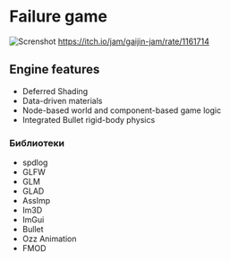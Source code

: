 # Failure game
![Screnshot](https://ugozapad.github.io/images/small.png)
https://itch.io/jam/gaijin-jam/rate/1161714

## Engine features
* Deferred Shading
* Data-driven materials
* Node-based world and component-based game logic
* Integrated Bullet rigid-body physics

### Библиотеки
* spdlog
* GLFW
* GLM
* GLAD
* AssImp
* Im3D
* ImGui
* Bullet
* Ozz Animation
* FMOD
